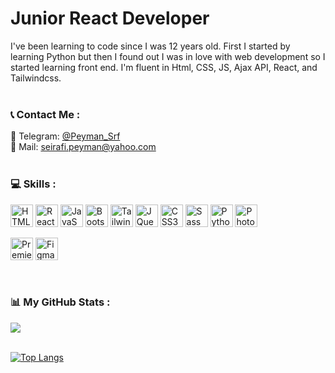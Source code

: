 Junior React Developer
===============================


I've been learning to code since I was 12 years old. First I started by learning Python but then I found out I was in love with web development so I started learning front end. I'm fluent in Html, CSS, JS, Ajax API, React, and Tailwindcss.
<br /><br />

###  📞 Contact Me :   
              
🔸 Telegram: [@Peyman_Srf](https://t.me/Peyman_Srf) <br />
🔸 Mail: [seirafi.peyman@yahoo.com](mailto:seirafi.peyman@yahoo.com)
<br /><br />

###  💻 Skills :
<p align="left">
<a href="https://developer.mozilla.org/en-US/docs/Glossary/HTML5" target="_blank" rel="noreferrer"><img src="https://raw.githubusercontent.com/danielcranney/readme-generator/main/public/icons/skills/html5-colored.svg" width="36" height="36" alt="HTML5" /></a>
<a href="https://reactjs.org/" target="_blank" rel="noreferrer"><img src="https://raw.githubusercontent.com/danielcranney/readme-generator/main/public/icons/skills/react-colored.svg" width="36" height="36" alt="React" /></a>
<a href="https://en.wikipedia.org/wiki/JavaScript" target="_blank" rel="noreferrer"><img src="https://upload.wikimedia.org/wikipedia/commons/thumb/6/6a/JavaScript-logo.png/800px-JavaScript-logo.png" width="36" height="36" alt="JavaScript" /></a>
<a href="https://getbootstrap.com/" target="_blank" rel="noreferrer"><img src="https://raw.githubusercontent.com/danielcranney/readme-generator/main/public/icons/skills/bootstrap-colored.svg" width="36" height="36" alt="Bootstrap" /></a>
<a href="https://tailwindcss.com/" target="_blank" rel="noreferrer"><img src="https://raw.githubusercontent.com/danielcranney/readme-generator/main/public/icons/skills/tailwindcss-colored.svg" width="36" height="36" alt="TailwindCSS" /></a>
<a href="https://jquery.com/" target="_blank" rel="noreferrer"><img src="https://raw.githubusercontent.com/danielcranney/readme-generator/main/public/icons/skills/jquery-colored.svg" width="36" height="36" alt="JQuery" /></a>
<a href="https://www.w3.org/TR/CSS/#css" target="_blank" rel="noreferrer"><img src="https://raw.githubusercontent.com/danielcranney/readme-generator/main/public/icons/skills/css3-colored.svg" width="36" height="36" alt="CSS3" /></a>
<a href="https://sass-lang.com/" target="_blank" rel="noreferrer"><img src="https://raw.githubusercontent.com/danielcranney/readme-generator/main/public/icons/skills/sass-colored.svg" width="36" height="36" alt="Sass" /></a>
<a href="https://www.python.org/" target="_blank" rel="noreferrer"><img 
src="https://upload.wikimedia.org/wikipedia/commons/thumb/0/0a/Python.svg/640px-Python.svg.png" width="36" height="36" alt="Python" /></a>
<a href="https://www.adobe.com/uk/products/photoshop.html" target="_blank" rel="noreferrer"><img 
src="https://upload.wikimedia.org/wikipedia/commons/thumb/a/af/Adobe_Photoshop_CC_icon.svg/1051px-Adobe_Photoshop_CC_icon.svg.png" width="36" height="36" alt="Photoshop" /></a>
  
<a href="https://www.adobe.com/uk/products/premiere.html" target="_blank" rel="noreferrer"><img src="https://cdn-icons-png.flaticon.com/512/5968/5968525.png" width="36" height="36" alt="Premiere Pro" /></a>
<a href="https://www.figma.com/" target="_blank" rel="noreferrer"><img src="https://raw.githubusercontent.com/danielcranney/readme-generator/main/public/icons/skills/figma-colored.svg" width="36" height="36" alt="Figma" /></a>
</p><br />

###  📊 My GitHub Stats :
<a
                      href="http://www.github.com/PeymanSeirafi"><img
                  src="https://github-readme-streak-stats.herokuapp.com/?user=PeymanSeirafi&stroke=ffffff&background=1c1917&ring=0891b2&fire=0891b2&currStreakNum=ffffff&currStreakLabel=0891b2&sideNums=ffffff&sideLabels=ffffff&dates=ffffff&hide_border=true" /></a>
<br />
<br />

[![Top Langs](https://github-readme-stats-git-masterrstaa-rickstaa.vercel.app/api/top-langs/?username=PeymanSeirafi&theme=dark&show_icons=true)](https://github.com/PeymanSeirafi)
